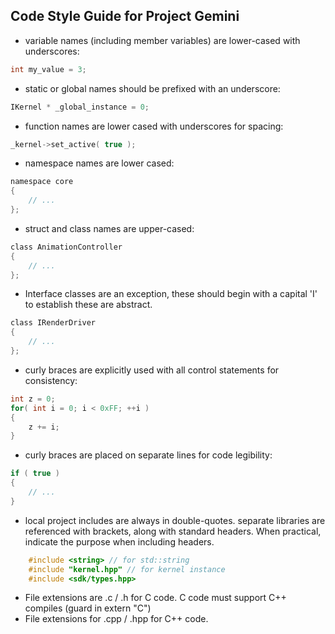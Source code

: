 Code Style Guide for Project Gemini
--------

- variable names (including member variables) are lower-cased with underscores: 

```c
int my_value = 3;
```

- static or global names should be prefixed with an underscore:

```c
IKernel * _global_instance = 0;
```
- function names are lower cased with underscores for spacing:

```c
_kernel->set_active( true );
```
- namespace names are lower cased:

```c
namespace core 
{
	// ...
};
```

- struct and class names are upper-cased:

```c
class AnimationController 
{
	// ...
};
```

- Interface classes are an exception, these should begin with a capital 'I' to establish these are abstract.

```c
class IRenderDriver
{
	// ...
};
```

- curly braces are explicitly used with all control statements for consistency:

```c
int z = 0;
for( int i = 0; i < 0xFF; ++i )
{
	z += i;
}
```

- curly braces are placed on separate lines for code legibility:

```c
if ( true )
{
	// ...
}
```

- local project includes are always in double-quotes. separate libraries are referenced with brackets, along with standard headers. When practical, indicate the purpose when including headers.

```c
	#include <string> // for std::string
	#include "kernel.hpp" // for kernel instance
	#include <sdk/types.hpp>
```

- File extensions are .c / .h for C code. C code must support C++ compiles (guard in extern "C")
- File extensions for .cpp / .hpp for C++ code.
